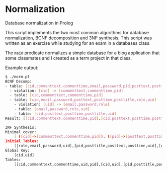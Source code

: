 # Normalization
Database normalization in Prolog

This script implements the two most common algorithms for database normalization, BCNF decomposition and 3NF synthesis. This script was written as an exercise while studying for an exam in a databases class.

The `main` predicate normalizes a simple database for a blog application that some classmates and I created as a term project in that class.

Example output:
```sh
$ ./norm.pl
BCNF Decomp:
- table: [cid,commenttext,commenttime,email,password,pid,posttext,posttime,posttitle,role,uid]
  - violation: [cid] -> [commenttext,commenttime,pid]
  - table: [cid,commenttext,commenttime,pid]
  - table: [cid,email,password,posttext,posttime,posttitle,role,uid]
    - violation: [uid] -> [email,password,role]
    - table: [email,password,role,uid]
    - table: [cid,posttext,posttime,posttitle,uid]
Result: [[cid,commenttext,commenttime,pid],[cid,posttext,posttime,posttitle,uid],[email,password,role,uid]]

3NF Synthesis:
Minimal cover:
	[ ([cid]->[commenttext,commenttime,pid]), ([pid]->[posttext,posttime,posttitle]), ([uid]->[email,password,role])]
Initial Tables:
	[[role,email,password,uid],[pid,posttitle,posttext,posttime,uid],[cid,commenttext,commenttime,uid,pid]]
Global Key:
	[cid,uid]
Tables:
	[[cid,commenttext,commenttime,uid,pid],[cid,uid],[pid,posttitle,posttext,posttime,uid],[role,email,password,uid]]
```
